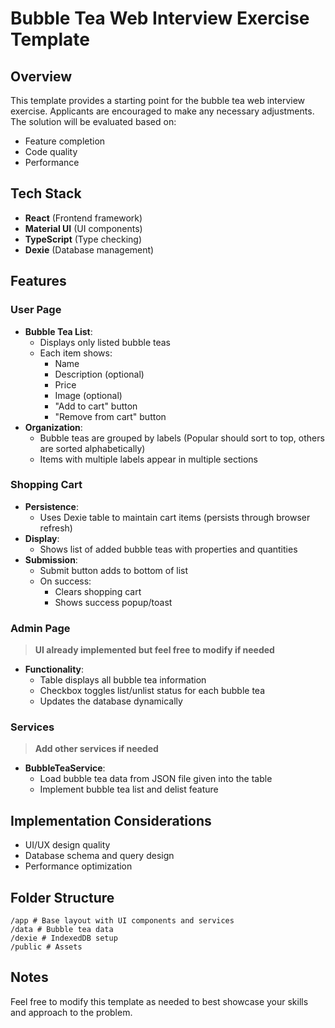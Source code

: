 # Bubble Tea Web Interview Exercise Template

## Overview

This template provides a starting point for the bubble tea web interview exercise. Applicants are encouraged to make any necessary adjustments. The solution will be evaluated based on:

- Feature completion
- Code quality
- Performance

## Tech Stack

- **React** (Frontend framework)
- **Material UI** (UI components)
- **TypeScript** (Type checking)
- **Dexie** (Database management)

## Features

### User Page

- **Bubble Tea List**:
  - Displays only listed bubble teas
  - Each item shows:
    - Name
    - Description (optional)
    - Price
    - Image (optional)
    - "Add to cart" button
    - "Remove from cart" button
- **Organization**:
  - Bubble teas are grouped by labels (Popular should sort to top, others are sorted alphabetically)
  - Items with multiple labels appear in multiple sections

### Shopping Cart

- **Persistence**:
  - Uses Dexie table to maintain cart items (persists through browser refresh)
- **Display**:
  - Shows list of added bubble teas with properties and quantities
- **Submission**:
  - Submit button adds to bottom of list
  - On success:
    - Clears shopping cart
    - Shows success popup/toast

### Admin Page

> **UI already implemented but feel free to modify if needed**

- **Functionality**:
  - Table displays all bubble tea information
  - Checkbox toggles list/unlist status for each bubble tea
  - Updates the database dynamically

### Services

> **Add other services if needed**

- **BubbleTeaService**:
  - Load bubble tea data from JSON file given into the table
  - Implement bubble tea list and delist feature

## Implementation Considerations

- UI/UX design quality
- Database schema and query design
- Performance optimization

## Folder Structure

```
/app # Base layout with UI components and services
/data # Bubble tea data
/dexie # IndexedDB setup
/public # Assets
```

## Notes

Feel free to modify this template as needed to best showcase your skills and approach to the problem.
